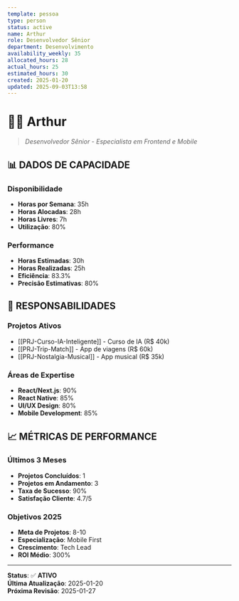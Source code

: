 ```yaml
---
template: pessoa
type: person
status: active
name: Arthur
role: Desenvolvedor Sênior
department: Desenvolvimento
availability_weekly: 35
allocated_hours: 28
actual_hours: 25
estimated_hours: 30
created: 2025-01-20
updated: 2025-09-03T13:58
---
```


# 👨‍💻 **Arthur**

> *Desenvolvedor Sênior - Especialista em Frontend e Mobile*

## 📊 **DADOS DE CAPACIDADE**

### **Disponibilidade**
- **Horas por Semana**: 35h
- **Horas Alocadas**: 28h
- **Horas Livres**: 7h
- **Utilização**: 80%

### **Performance**
- **Horas Estimadas**: 30h
- **Horas Realizadas**: 25h
- **Eficiência**: 83.3%
- **Precisão Estimativas**: 80%

## 🎯 **RESPONSABILIDADES**

### **Projetos Ativos**
- [[PRJ-Curso-IA-Inteligente]] - Curso de IA (R$ 40k)
- [[PRJ-Trip-Match]] - App de viagens (R$ 60k)
- [[PRJ-Nostalgia-Musical]] - App musical (R$ 35k)

### **Áreas de Expertise**
- **React/Next.js**: 90%
- **React Native**: 85%
- **UI/UX Design**: 80%
- **Mobile Development**: 85%

## 📈 **MÉTRICAS DE PERFORMANCE**

### **Últimos 3 Meses**
- **Projetos Concluídos**: 1
- **Projetos em Andamento**: 3
- **Taxa de Sucesso**: 90%
- **Satisfação Cliente**: 4.7/5

### **Objetivos 2025**
- **Meta de Projetos**: 8-10
- **Especialização**: Mobile First
- **Crescimento**: Tech Lead
- **ROI Médio**: 300%

---

**Status**: ✅ **ATIVO**  
**Última Atualização**: 2025-01-20  
**Próxima Revisão**: 2025-01-27
